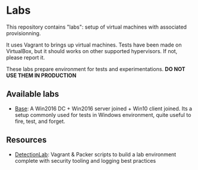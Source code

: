 Labs
=

This repository contains "labs": setup of virtual machines with associated provisionning.

It uses Vagrant to brings up virtual machines. Tests have been made on VirtualBox, but it should works on other supported hypervisors. If not, please report it.

These labs prepare environment for tests and experimentations. **DO NOT USE THEM IN PRODUCTION**

Available labs
-

* [Base](base/): A Win2016 DC + Win2016 server joined + Win10 client joined. Its a setup commonly used for tests in Windows environment, quite useful to fire, test, and forget.

Resources
-

- [DetectionLab](https://github.com/clong/DetectionLab): Vagrant & Packer scripts to build a lab environment complete with security tooling and logging best practices